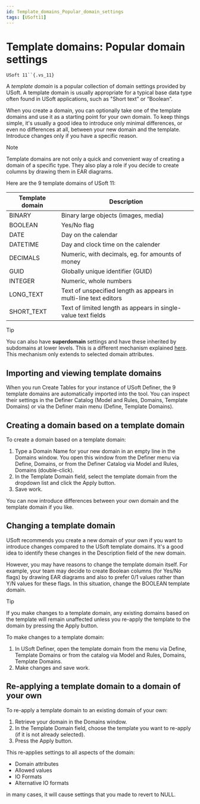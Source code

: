 ```yaml
---
id: Template_domains_Popular_domain_settings
tags: [USoft11]
---
```

# Template domains: Popular domain settings

`USoft 11``{.vs_11}`

A *template domain* is a popular collection of domain settings provided by USoft. A template domain is usually appropriate for a typical base data type often found in USoft applications, such as "Short text” or “Boolean”.

When you create a domain, you can optionally take one of the template domains and use it as a starting point for your own domain. To keep things simple, it's usually a good idea to introduce only minimal differences, or even no differences at all, between your new domain and the template. Introduce changes only if you have a specific reason.

> [!NOTE]
> Template domains are not only a quick and convenient way of creating a domain of a specific type.
> They also play a role if you decide to create columns by drawing them in EAR diagrams.

Here are the 9 template domains of USoft 11:

|**Template domain**|**Description**|
|--------|--------|
|BINARY  |Binary large objects (images, media)|
|BOOLEAN |Yes/No flag|
|DATE    |Day on the calendar|
|DATETIME|Day and clock time on the calender|
|DECIMALS|Numeric, with decimals, eg. for amounts of money|
|GUID    |Globally unique identifier (GUID)|
|INTEGER |Numeric, whole numbers|
|LONG_TEXT|Text of unspecified length as appears in multi-line text editors|
|SHORT_TEXT|Text of limited length as appears in single-value text fields|



> [!TIP]
> You can also have **superdomain** settings and have these inherited by subdomains at lower levels. This is a different mechanism explained [here](/docs/Modeller_and_Rules_Engine/Domains/Superdomains_Inheritance_of_domain_properties.md). This mechanism only extends to selected domain attributes.

## Importing and viewing template domains

When you run Create Tables for your instance of USoft Definer, the 9 template domains are automatically imported into the tool. You can inspect their settings in the Definer Catalog (Model and Rules, Domains, Template Domains) or via the Definer main menu (Define, Template Domains).

## Creating a domain based on a template domain

To create a domain based on a template domain:

1. Type a Domain Name for your new domain in an empty line in the Domains window. You open this window from the Definer menu via Define, Domains, or from the Definer Catalog via Model and Rules, Domains (double-click).
2. In the Template Domain field, select the template domain from the dropdown list and click the Apply button.
3. Save work.

You can now introduce differences between your own domain and the template domain if you like.

## Changing a template domain

USoft recommends you create a new domain of your own if you want to introduce changes compared to the USoft template domains. It's a good idea to identify these changes in the Description field of the new domain.

However, you may have reasons to change the template domain itself. For example, your team may decide to create Boolean columns (for Yes/No flags) by drawing EAR diagrams and also to prefer 0/1 values rather than Y/N values for these flags. In this situation, change the BOOLEAN template domain.

> [!TIP]
> If you make changes to a template domain, any existing domains based on the template will remain unaffected unless you re-apply the template to the domain by pressing the Apply button.

To make changes to a template domain:

1. In USoft Definer, open the template domain from the menu via Define, Template Domains or from the catalog via Model and Rules, Domains, Template Domains.
2. Make changes and save work.

## Re-applying a template domain to a domain of your own

To re-apply a template domain to an existing domain of your own:

1. Retrieve your domain in the Domains window.
2. In the Template Domain field, choose the template you want to re-apply (if it is not already selected).
3. Press the Apply button.

This re-applies settings to all aspects of the domain:

- Domain attributes
- Allowed values
- IO Formats
- Alternative IO formats

in many cases, it will cause settings that you made to revert to NULL.